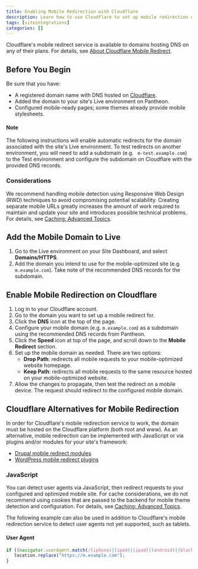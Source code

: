 ```yaml
---
title: Enabling Mobile Redirection with Cloudflare
description: Learn how to use Cloudflare to set up mobile redirection on your Drupal or WordPress site.
tags: [siteintegrations]
categories: []
---
```


Cloudflare's mobile redirect service is available to domains hosting DNS on any of their plans. For details, see [About Cloudflare Mobile Redirect](https://support.cloudflare.com/hc/en-us/articles/200168336-About-Cloudflare-Mobile-Redirect).

## Before You Begin

Be sure that you have:

- A registered domain name with DNS hosted on [Cloudflare](https://www.cloudflare.com/a/sign-up).
- Added the domain to your site's Live environment on Pantheon.
- Configured mobile-ready pages; some themes already provide mobile stylesheets.

<div class="alert alert-info" role="alert">
<h4 class="info">Note</h4>
<p>The following instructions will enable automatic redirects for the domain associated with the site's Live environment. To test redirects on another environment, you will need to add a subdomain (e.g. <code> m-test.example.com</code>) to the Test environment and configure the subdomain on Cloudflare with the provided DNS records.</p>
</div>

### Considerations
We recommend handling mobile detection using Responsive Web Design (RWD) techniques to avoid compromising potential scalability. Creating separate mobile URLs greatly increases the amount of work required to maintain and update your site and introduces possible technical problems. For details, see [Caching: Advanced Topics](/docs/caching-advanced-topics#device-detection).

## Add the Mobile Domain to Live
1. Go to the Live environment on your Site Dashboard, and select **Domains/HTTPS**.
2. Add the domain you intend to use for the mobile-optimized site (e.g. `m.example.com`). Take note of the recommended DNS records for the subdomain.

## Enable Mobile Redirection on Cloudflare
1. Log in to your Cloudflare account.
2. Go to the domain you want to set up a mobile redirect for.
3. Click the **DNS** icon at the top of the page.
4. Configure your mobile domain (e.g. `m.example.com`) as a subdomain using the recommended DNS records from Pantheon.
5. Click the **Speed** icon at top of the page, and scroll down to the **Mobile Redirect** section.
6. Set up the mobile domain as needed. There are two options:
	* **Drop Path**: redirects all mobile requests to your mobile-optimized website homepage.
	* **Keep Path**: redirects all mobile requests to the same resource hosted on your mobile-optimized website.
7. Allow the changes to propagate, then test the redirect on a mobile device. The request should redirect to the configured mobile domain.

## Cloudflare Alternatives for Mobile Redirection
In order for Cloudflare's mobile redirection service to work, the domain must be hosted on the Cloudflare platform (both root and www). As an alternative, mobile redirection can be implemented with JavaScript or via plugins and/or modules for your site's framework:

* [Drupal mobile redirect modules](https://www.drupal.org/project/project_module?f%5B0%5D=&f%5B1%5D=&f%5B2%5D=&f%5B3%5D=&f%5B4%5D=sm_field_project_type%3Afull&text=mobile+redirect&solrsort=iss_project_release_usage+desc&op=Search)
* [WordPress mobile redirect plugins](https://wordpress.org/plugins/tags/mobile-redirect)


### JavaScript
You can detect user agents via JavaScript, then redirect requests to your configured and optimized mobile site. For cache considerations, we do not recommend using cookies that are passed to the backend for mobile theme detection and configuration. For details, see [Caching: Advanced Topics](/docs/caching-advanced-topics/#device-detection).

The following example can also be used in addition to Cloudflare's mobile redirection service to detect user agents not yet supported, such as tablets.

#### User Agent
```javascript
if ((navigator.userAgent.match(/(iphone)|(ipod)|(ipad)|(android)|(blackberry)|(windows phone)|(symbian)/i))){
   location.replace("https://m.example.com");
}
```
